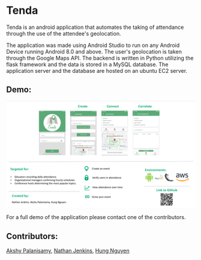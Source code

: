 # Tenda

Tenda is an android application that automates the taking of attendance through the use of the attendee's geolocation. 

The application was made using Android Studio to run on any Android Device running Android 8.0 and above. The user's geolocation is taken through the Google Maps API. The backend is written in Python utilizing the flask framework and the data is stored in a MySQL database. The application server and the database are hosted on an ubuntu EC2 server.

## Demo:

![Screenshot](/Screenshots/poster.png)

For a full demo of the application please contact one of the contributors.

## Contributors:
[Akshy Palanisamy](https://www.linkedin.com/in/akshyp/),
[Nathan Jenkins](https://www.linkedin.com/in/nathan-jenkins-82102a58/),
[Hung Nguyen](https://www.linkedin.com/in/hung-nguyen-3192a6132/)

